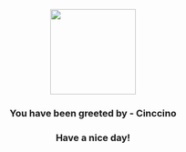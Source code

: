 <p align="center">
            <img src="https://raw.githubusercontent.com/PokeAPI/sprites/master/sprites/pokemon/573.png" width="150" height="150">
          </p>
          <h3 align="center">You have been greeted by - <b>Cinccino</b></h3>
          <h3 align="center">Have a nice day!</h3>
        